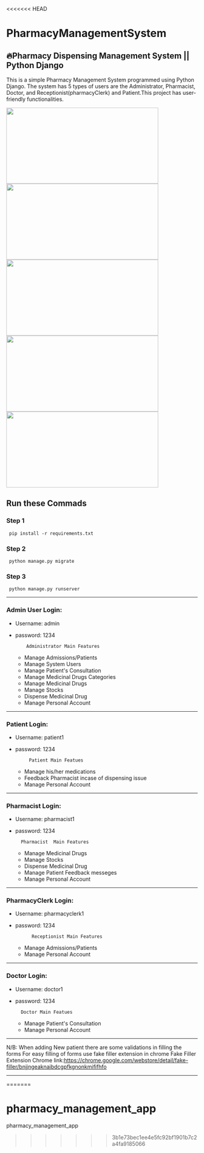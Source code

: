 <<<<<<< HEAD
# PharmacyManagementSystem
<h2>🔥Pharmacy Dispensing Management System || Python Django</h2>
  
  
   <p>This is a simple Pharmacy Management System programmed using Python Django. The system has 5 types of users are the Administrator, Pharmacist, Doctor, and Receptionist(pharmacyClerk) and Patient.This project has user-friendly functionalities.</p>
   
   

<div> <img src="https://github.com/tchoumi313/PharmacyManagementSystem/blob/main/screenshot/Admin%20Login.png" width="400" height="200" />
<img src="https://github.com/tchoumi313/PharmacyManagementSystem/blob/main/screenshot/Pharmacist.png" width="400" height="200" />
</div>
<div> <img src="https://github.com/tchoumi313/PharmacyManagementSystem/blob/main/screenshot/Doctor%20Login.png" width="400" height="200" />
<img src="https://github.com/tchoumi313/PharmacyManagementSystem/blob/main/screenshot/Receptionist%20Login.png" width="400" height="200" />
    <img src="https://github.com/tchoumi313/PharmacyManagementSystem/blob/main/screenshot/Patient%20login.png" width="400" height="200" />
</div>

## Run these Commads
### Step 1
     pip install -r requirements.txt
### Step 2
     python manage.py migrate
        
### Step 3
     python manage.py runserver
-----------------------------------------------------------------------------------

### Admin User Login: 
- Username: admin
- password: 1234  
  
          Administrator Main Features
     - Manage Admissions/Patients
     - Manage System Users
     - Manage Patient's Consultation
     - Manage Medicinal Drugs Categories
     - Manage Medicinal Drugs
     - Manage Stocks
     - Dispense Medicinal Drug
     - Manage Personal Account

------------------------------------------------------------------------------------
### Patient Login:
- Username: patient1
- password: 1234

           Patient Main Featues
     - Manage his/her medications
     - Feedback Pharmacist incase of dispensing issue
     - Manage Personal Account
      
 
-----------------------------------------------------------------------------------
### Pharmacist Login:
- Username: pharmacist1
- password: 1234

        Pharmacist  Main Features
     - Manage Medicinal Drugs
     - Manage Stocks
     - Dispense Medicinal Drug
     - Manage Patient Feedback messeges
     - Manage Personal Account
     
        

-------------------------------------------------------------------------------------
### PharmacyClerk Login:
- Username: pharmacyclerk1
- password: 1234

            Receptionist Main Features
     - Manage Admissions/Patients
     - Manage Personal Account

------------------------------------------------------------------------------------
### Doctor Login:
- Username: doctor1
- password: 1234
        
        Doctor Main Featues
     - Manage Patient's Consultation
     - Manage Personal Account
   
-----------------------------------------------------------------------------------

N/B: When adding New patient there are some validations in filling the forms 
     For easy filling of forms use fake filler extension in chrome 
     Fake Filler Extension Chrome link:https://chrome.google.com/webstore/detail/fake-filler/bnjjngeaknajbdcgpfkgnonkmififhfo

--------------------------------------------------------------------------------------
=======
# pharmacy_management_app
pharmacy_management_app
>>>>>>> 3b1e73bec1ee4e5fc92bf1901b7c2a4fa9185066
